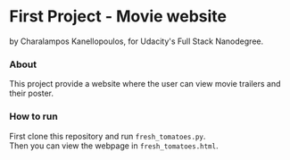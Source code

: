 # First Project - Movie website

by Charalampos Kanellopoulos, for Udacity's Full Stack Nanodegree.

### About

This project provide a website where the user can view movie trailers and their poster.

### How to run
First clone this repository and run `fresh_tomatoes.py`.<br />
Then you can view the webpage in `fresh_tomatoes.html`.